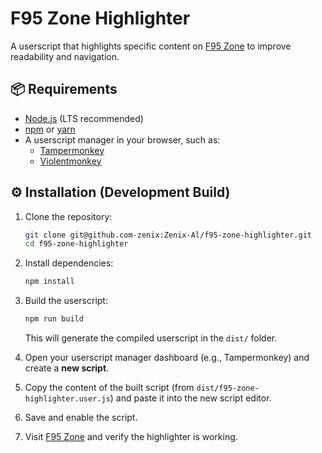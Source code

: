 # F95 Zone Highlighter

A userscript that highlights specific content on [F95 Zone](https://f95zone.to) to improve readability and navigation.

## 📦 Requirements

- [Node.js](https://nodejs.org/) (LTS recommended)
- [npm](https://www.npmjs.com/) or [yarn](https://yarnpkg.com/)
- A userscript manager in your browser, such as:
  - [Tampermonkey](https://www.tampermonkey.net/)
  - [Violentmonkey](https://violentmonkey.github.io/)

## ⚙️ Installation (Development Build)

1. Clone the repository:

   ```sh
   git clone git@github.com-zenix:Zenix-Al/f95-zone-highlighter.git
   cd f95-zone-highlighter

2. Install dependencies:

   ```sh
   npm install
   ```

3. Build the userscript:

   ```sh
   npm run build
   ```

   This will generate the compiled userscript in the `dist/` folder.

4. Open your userscript manager dashboard (e.g., Tampermonkey) and create a **new script**.

5. Copy the content of the built script (from `dist/f95-zone-highlighter.user.js`) and paste it into the new script editor.

6. Save and enable the script.

7. Visit [F95 Zone](https://f95zone.to) and verify the highlighter is working.


